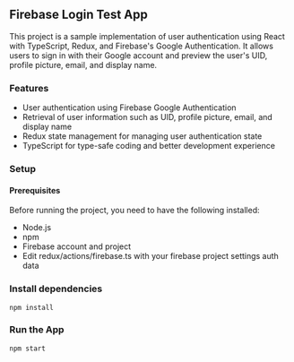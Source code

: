 ## Firebase Login Test App

This project is a sample implementation of user authentication using React with TypeScript, Redux, and Firebase's Google Authentication. It allows users to sign in with their Google account and preview the user's UID, profile picture, email, and display name.

### Features

- User authentication using Firebase Google Authentication
- Retrieval of user information such as UID, profile picture, email, and display name
- Redux state management for managing user authentication state
- TypeScript for type-safe coding and better development experience

### Setup

#### Prerequisites

Before running the project, you need to have the following installed:

- Node.js
- npm  
- Firebase account and project  
- Edit redux/actions/firebase.ts with your firebase project settings auth data

### Install dependencies

```npm install```

### Run the App

```npm start```